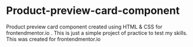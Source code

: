# Product-preview-card-component
Product preview card component created using HTML &amp; CSS for frontendmentor.io .
This is just a simple project of practice to test my skills. This was created for frontendmentor.io
